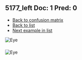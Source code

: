 ## 5177_left Doc: 1 Pred: 0
- [Back to confusion matrix](https://github.com/juliandewit/kaggle_retinopathy/blob/master/matrix.md)
- [Back to list](https://github.com/juliandewit/kaggle_retinopathy/blob/master/lists/10/list.md)
- [Next example in list](https://github.com/juliandewit/kaggle_retinopathy/blob/master/lists/10/52/525_left.md)

![Eye](https://retinopaty.blob.core.windows.net/size1024/5177_left_1.jpeg)

### 

![Eye]()
